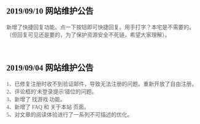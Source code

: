 <h2>
	<span style="font-family:Microsoft YaHei;">2019/09/10 网站维护公告</span>
</h2>
<p>
	<span style="color:#5A5A5A;font-family:&quot;font-size:14px;background-color:#FFFFFF;">新增了快捷回复功能。点一下按钮即可快捷回复。用手打字？本宅是不需要的。（但回复可见还是要的，为了保护资源安全不死链，希望大家理解）。</span>
</p>
</br>
<h2>
	<span style="font-family:Microsoft YaHei;">2019/09/04 网站维护公告</span>
</h2>
<p>
	<span style="color:#5A5A5A;font-family:&quot;font-size:14px;background-color:#FFFFFF;">1、已修复注册时收不到验证邮件，导致无法注册的问题。重新开放了自由注册。</span><br />
<span style="color:#5A5A5A;font-family:&quot;font-size:14px;background-color:#FFFFFF;">2、评论框的'未登录提示'错位的问题。</span><br />
<span style="color:#5A5A5A;font-family:&quot;font-size:14px;background-color:#FFFFFF;">3、新增了 找游戏 功能。</span><br />
<span style="color:#5A5A5A;font-family:&quot;font-size:14px;background-color:#FFFFFF;">4、新增了 FAQ 和 关于本站 页面。</span><br />
<span style="color:#5A5A5A;font-family:&quot;font-size:14px;background-color:#FFFFFF;">5、对文章的阅读体验进行了一系列不可描述的优化。</span><span style="font-family:Microsoft YaHei;"></span>
</p>

